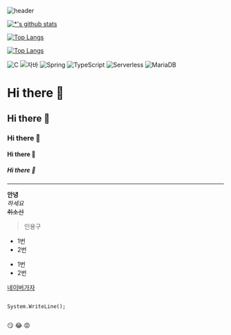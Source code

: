 ![header](https://capsule-render.vercel.app/api?type=wave&color=auto&height=300&section=header&text=최강%20자바개발자&fontSize=90)

[![*'s github stats](https://github-readme-stats.vercel.app/api?username=yeogy)](https://github.com/yeogy)

[![Top Langs](https://github-readme-stats.vercel.app/api/top-langs/?username=yeogy)](https://github.com/yeogy/github-readme-stats)

[![Top Langs](https://github-readme-stats.vercel.app/api/top-langs/?username=yeogy&layout=compact)](https://github.com/yeogy/github-readme-stats)

![C](https://img.shields.io/badge/-C-123456?style=flat-square&logo=C&logoColor=black)
![자바](https://img.shields.io/badge/-자바-007396?style=flat&logo=Java&logoColor=ffffff)
![Spring](https://img.shields.io/badge/-Spring-6DB33F?style=for-the-badge&logo=Spring&logoColor=white)
![TypeScript](https://img.shields.io/badge/-TypeScript-3178C6?style=flat-square&logo=TypeScript&logoColor=white)
![Serverless](https://img.shields.io/badge/-Serverless-FD5750?style=flat-square&logo=Serverless&logoColor=magenta)
![MariaDB](https://img.shields.io/badge/-MariaDB-1F305F?style=flat-square&logo=mariadb&logoColor=white)

# Hi there 👋
## Hi there 👋
### Hi there 👋
#### Hi there 👋
##### Hi there 👋
---

**안녕** <br>
*하세요* <br>
~~취소선~~

>인용구

* 1번
* 2번
- 1번
- 2번

[네이버가자](http://naver.com)

```

System.WriteLine();


```

:smirk:
:joy:
:rage:

